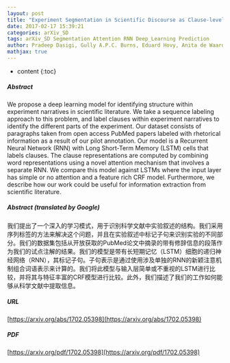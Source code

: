```yaml
---
layout: post
title: "Experiment Segmentation in Scientific Discourse as Clause-level Structured Prediction using Recurrent Neural Networks"
date: 2017-02-17 15:39:21
categories: arXiv_SD
tags: arXiv_SD Segmentation Attention RNN Deep_Learning Prediction
author: Pradeep Dasigi, Gully A.P.C. Burns, Eduard Hovy, Anita de Waard
mathjax: true
---
```


* content
{:toc}

##### Abstract
We propose a deep learning model for identifying structure within experiment narratives in scientific literature. We take a sequence labeling approach to this problem, and label clauses within experiment narratives to identify the different parts of the experiment. Our dataset consists of paragraphs taken from open access PubMed papers labeled with rhetorical information as a result of our pilot annotation. Our model is a Recurrent Neural Network (RNN) with Long Short-Term Memory (LSTM) cells that labels clauses. The clause representations are computed by combining word representations using a novel attention mechanism that involves a separate RNN. We compare this model against LSTMs where the input layer has simple or no attention and a feature rich CRF model. Furthermore, we describe how our work could be useful for information extraction from scientific literature.

##### Abstract (translated by Google)
我们提出了一个深入的学习模式，用于识别科学文献中实验叙述的结构。我们采用序列标签的方法来解决这个问题，并且在实验叙述中标记子句来识别实验的不同部分。我们的数据集包括从开放获取的PubMed论文中摘录的带有修辞信息的段落作为我们的试点注解的结果。我们的模型是带有长短期记忆（LSTM）细胞的递归神经网络（RNN），其标记子句。子句表示是通过使用涉及单独的RNN的新颖注意机制组合词语表示来计算的。我们将此模型与输入层简单或不重视的LSTM进行比较，并将其与特征丰富的CRF模型进行比较。此外，我们描述了我们的工作如何能够从科学文献中提取信息。

##### URL
[https://arxiv.org/abs/1702.05398](https://arxiv.org/abs/1702.05398)

##### PDF
[https://arxiv.org/pdf/1702.05398](https://arxiv.org/pdf/1702.05398)

